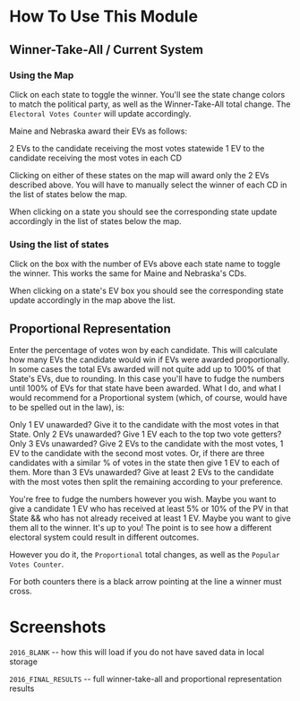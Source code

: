 How To Use This Module
======================

## Winner-Take-All / Current System

### Using the Map

Click on each state to toggle the winner.  You'll see the state change colors to match the political party, as well as the Winner-Take-All total change.  The `Electoral Votes Counter` will update accordingly.

Maine and Nebraska award their EVs as follows:

2 EVs to the candidate receiving the most votes statewide
1 EV to the candidate receiving the most votes in each CD

Clicking on either of these states on the map will award only the 2 EVs described above.  You will have to manually select the winner of each CD in the list of states below the map.

When clicking on a state you should see the corresponding state update accordingly in the list of states below the map.

### Using the list of states

Click on the box with the number of EVs above each state name to toggle the winner.  This works the same for Maine and Nebraska's CDs.

When clicking on a state's EV box you should see the corresponding state update accordingly in the map above the list.

## Proportional Representation

Enter the percentage of votes won by each candidate.  This will calculate how many EVs the candidate would win if EVs were awarded proportionally.  In some cases the total EVs awarded will not quite add up to 100% of that State's EVs, due to rounding.  In this case you'll have to fudge the numbers until 100% of EVs for that state have been awarded.  What I do, and what I would recommend for a Proportional system (which, of course, would have to be spelled out in the law), is:

Only 1 EV unawarded?  Give it to the candidate with the most votes in that State.
Only 2 EVs unawarded?  Give 1 EV each to the top two vote getters?
Only 3 EVs unawarded?  Give 2 EVs to the candidate with the most votes, 1 EV to the candidate with the second most votes.  Or, if there are three candidates with a similar % of votes in the state then give 1 EV to each of them.
More than 3 EVs unawarded?  Give at least 2 EVs to the candidate with the most votes then split the remaining according to your preference.

You're free to fudge the numbers however you wish.  Maybe you want to give a candidate 1 EV who has received at least 5% or 10% of the PV in that State && who has not already received at least 1 EV.  Maybe you want to give them all to the winner.  It's up to you!  The point is to see how a different electoral system could result in different outcomes.

However you do it, the `Proportional` total changes, as well as the `Popular Votes Counter`.

For both counters there is a black arrow pointing at the line a winner must cross.

Screenshots
===========

`2016_BLANK` -- how this will load if you do not have saved data in local storage

`2016_FINAL_RESULTS` -- full winner-take-all and proportional representation results
